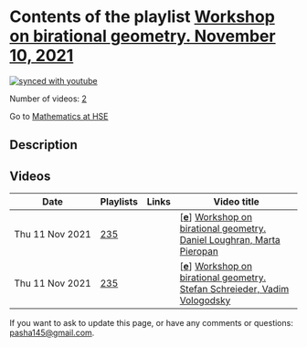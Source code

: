 # Contents of the playlist [Workshop on birational geometry. November 10, 2021](https://www.youtube.com/playlist?list=PLq3E5oubNNoBkDJAZ89sr_q_oy96RESDZ)

[![synced with youtube](https://img.shields.io/github/last-commit/mathphysschool/mathphysschool.github.io/autoupdate1?label=synced%20with%20youtube)](https://github.com/mathphysschool/mathphysschool.github.io/commits/autoupdate1)

Number of videos: [2](#videos)

Go to [Mathematics at HSE](../README.md)

## Description



## Videos

|Date|Playlists|Links|Video title|
|---|---|---|---|
| Thu&nbsp;11&nbsp;Nov&nbsp;2021 | [235](../playlists/235 "Workshop on birational geometry. November 10, 2021") |  | [[**e**](https://studio.youtube.com/video/knKZ1YD7F0Q/edit "Edit")] [Workshop on birational geometry.  Daniel Loughran,  Marta Pieropan](https://www.youtube.com/watch?v=knKZ1YD7F0Q&list=PLq3E5oubNNoBkDJAZ89sr_q_oy96RESDZ "Даниэль Лофран, Университет Бат, Великобритания /&#013;              Daniel Loughran University of Bath, United Kingdom&#013;Марта Пьеропан, Университет Утрехта, Нидерланды /&#013;              Marta Pieropan Utrecht University, Netherlands") |
| Thu&nbsp;11&nbsp;Nov&nbsp;2021 | [235](../playlists/235 "Workshop on birational geometry. November 10, 2021") |  | [[**e**](https://studio.youtube.com/video/U4ku_fxJ988/edit "Edit")] [Workshop on birational geometry. Stefan Schreieder, Vadim Vologodsky](https://www.youtube.com/watch?v=U4ku_fxJ988&list=PLq3E5oubNNoBkDJAZ89sr_q_oy96RESDZ "Стефан Шрайдер Университет Лейбница, Германия /&#013;              Stefan Schreieder Leibniz University, Germany&#013;&#013;Вадим Вологодский НИУ ВШЭ /&#013;              Vadim Vologodsky, HSE University, Russia") |


 If you want to ask to update this page, or have any comments or questions: <pasha145@gmail.com>.